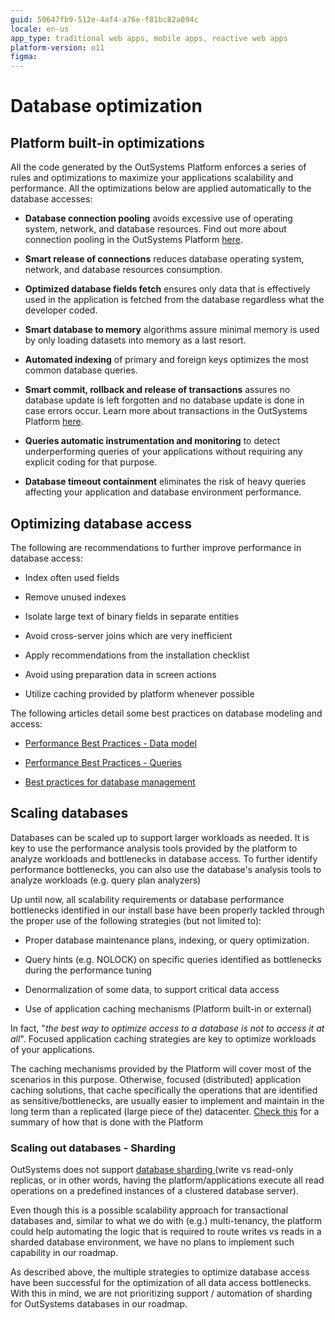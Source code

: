 ```yaml
---
guid: 50647fb9-512e-4af4-a76e-f81bc82a094c
locale: en-us
app_type: traditional web apps, mobile apps, reactive web apps
platform-version: o11
figma:
---
```


# Database optimization

## Platform built-in optimizations

All the code generated by the OutSystems Platform enforces a series of rules and optimizations to maximize your applications scalability and performance. All the optimizations below are applied automatically to the database accesses:

* **Database connection pooling** avoids excessive use of operating system, network, and database resources. Find out more about connection pooling in the OutSystems Platform [here](https://success.outsystems.com/Support/Enterprise_Customers/Maintenance_and_Operations/Connection_pools_in_the_OutSystems_platform).

* **Smart release of connections** reduces database operating system, network, and database resources consumption.

* **Optimized database fields fetch** ensures only data that is effectively used in the application is fetched from the database regardless what the developer coded.

* **Smart database to memory** algorithms assure minimal memory is used by only loading datasets into memory as a last resort.

* **Automated indexing** of primary and foreign keys optimizes the most common database queries.

* **Smart commit, rollback and release of transactions** assures no database update is left forgotten and no database update is done in case errors occur. Learn more about transactions in the OutSystems Platform [here](https://www.outsystems.com/forums/discussion/2830/transactions-in-the-outsystems-platform/).

* **Queries automatic instrumentation and monitoring** to detect underperforming queries of your applications without requiring any explicit coding for that purpose.

* **Database timeout containment** eliminates the risk of heavy queries affecting your application and database environment performance.​

## Optimizing database access

The following are recommendations to further improve performance in database access:

* Index often used fields 

* Remove unused indexes

* Isolate large text of binary fields in separate entities

* Avoid cross-server joins which are very inefficient

* Apply recommendations from the installation checklist

* Avoid using preparation data in screen actions

* Utilize caching provided by platform whenever possible

The following articles detail some best practices on database modeling and access:

* [Performance Best Practices - Data model](https://success.outsystems.com/Documentation/Best_Practices/Performance_Best_Practices/Performance_Best_Practices_-_Data_model)

* [Performance Best Practices - Queries](https://success.outsystems.com/Documentation/Best_Practices/Performance_Best_Practices/Performance_Best_Practices_-_Queries)

* [Best practices for database management](https://success.outsystems.com/Support/Enterprise_Customers/Maintenance_and_Operations/SQL_Server_Best_Practices)

## Scaling databases

Databases can be scaled up to support larger workloads as needed. It is key to use the performance analysis tools provided by the platform to analyze workloads and bottlenecks in database access. To further identify performance bottlenecks, you can also use the database's analysis tools to analyze workloads (e.g. query plan analyzers)

Up until now, all scalability requirements or database performance bottlenecks identified in our install base have been properly tackled through the proper use of the following strategies (but not limited to):

* Proper database maintenance plans, indexing, or query optimization.

* Query hints (e.g. NOLOCK) on specific queries identified as bottlenecks during the performance tuning

* Denormalization of some data, to support critical data access

* Use of application caching mechanisms (Platform built-in or external)

In fact, "*the best way to optimize access to a database is not to access it at all*". Focused application caching strategies are key to optimize workloads of your applications.

The caching mechanisms provided by the Platform will cover most of the scenarios in this purpose. Otherwise, focused (distributed) application caching solutions, that cache specifically the operations that are identified as sensitive/bottlenecks, are usually easier to implement and maintain in the long term than a replicated (large piece of the) datacenter. [Check this](https://success.outsystems.com/Documentation/Best_Practices/Performance_Best_Practices/Improving_performance_with_distributed_caching) for a summary of how that is done with the Platform

### Scaling out databases - Sharding

OutSystems does not support [database sharding ](https://en.wikipedia.org/wiki/Shard_(database_architecture))(write vs read-only replicas, or in other words, having the platform/applications execute all read operations on a predefined instances of a clustered database server).

Even though this is a possible scalability approach for transactional databases and, similar to what we do with (e.g.) multi-tenancy, the platform could help automating the logic that is required to route writes vs reads in a sharded database environment, we have no plans to implement such capability in our roadmap.

As described above, the multiple strategies to optimize database access have been successful for the optimization of all data access bottlenecks. With this in mind, we are not prioritizing support / automation of sharding for OutSystems databases in our roadmap.

